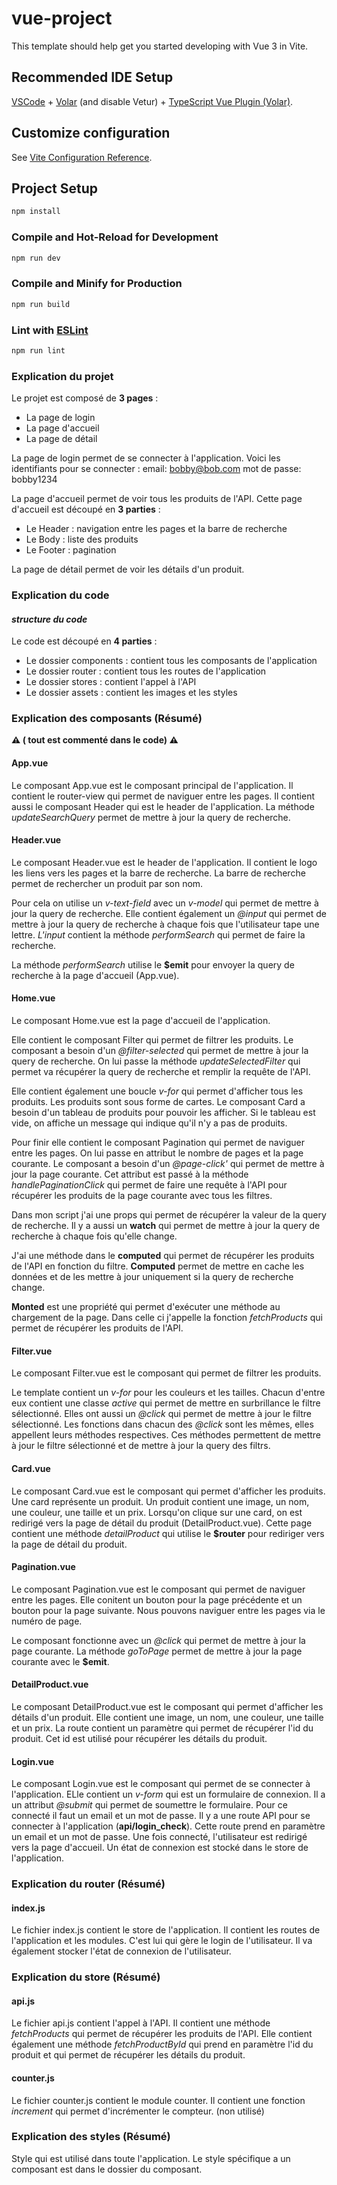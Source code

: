 # vue-project

This template should help get you started developing with Vue 3 in Vite.

## Recommended IDE Setup

[VSCode](https://code.visualstudio.com/) + [Volar](https://marketplace.visualstudio.com/items?itemName=Vue.volar) (and disable Vetur) + [TypeScript Vue Plugin (Volar)](https://marketplace.visualstudio.com/items?itemName=Vue.vscode-typescript-vue-plugin).

## Customize configuration

See [Vite Configuration Reference](https://vitejs.dev/config/).

## Project Setup

```sh
npm install
```

### Compile and Hot-Reload for Development

```sh
npm run dev
```

### Compile and Minify for Production

```sh
npm run build
```

### Lint with [ESLint](https://eslint.org/)

```sh
npm run lint
```
### Explication du projet 

Le projet est composé de **3 pages** :
- La page de login
- La page d'accueil
- La page de détail

La page de login permet de se connecter à l'application.
Voici les identifiants pour se connecter : 
email: bobby@bob.com
mot de passe: bobby1234

La page d'accueil permet de voir tous les produits de l'API.
Cette page d'accueil est découpé en **3 parties** :
- Le Header : navigation entre les pages et la barre de recherche
- Le Body : liste des produits
- Le Footer : pagination

La page de détail permet de voir les détails d'un produit.

### Explication du code

#### _structure du code_

Le code est découpé en **4 parties** :
- Le dossier components : contient tous les composants de l'application
- Le dossier router : contient tous les routes de l'application
- Le dossier stores : contient l'appel à l'API
- Le dossier assets : contient les images et les styles

### Explication des composants (Résumé)

**:warning: ( tout est commenté dans le code) :warning:**

#### **App.vue**
Le composant App.vue est le composant principal de l'application.
Il contient le router-view qui permet de naviguer entre les pages.
Il contient aussi le composant Header qui est le header de l'application.
La méthode _updateSearchQuery_ permet de mettre à jour la query de recherche.

#### **Header.vue**

Le composant Header.vue est le header de l'application.
Il contient le logo les liens vers les pages et la barre de recherche.
La barre de recherche permet de rechercher un produit par son nom.

Pour cela on utilise un _v-text-field_ avec un _v-model_ qui permet de mettre à jour la query de recherche.
Elle contient également un _@input_ qui permet de mettre à jour la query de recherche à chaque fois que l'utilisateur tape une lettre. _L'input_ contient la méthode _performSearch_ qui permet de faire la recherche.

La méthode _performSearch_ utilise le **$emit** pour envoyer la query de recherche à la page d'accueil (App.vue).

#### **Home.vue**

Le composant Home.vue est la page d'accueil de l'application.

Elle contient le composant Filter qui permet de filtrer les produits.
Le composant a besoin d'un _@filter-selected_ qui permet de mettre à jour la query de recherche. 
On lui passe la méthode _updateSelectedFilter_ qui permet va récupérer la query de recherche et remplir la requête de l'API.

Elle contient également une boucle _v-for_ qui permet d'afficher tous les produits.
Les produits sont sous forme de cartes.
Le composant Card a besoin d'un tableau de produits pour pouvoir les afficher.
Si le tableau est vide, on affiche un message qui indique qu'il n'y a pas de produits.

Pour finir elle contient le composant Pagination qui permet de naviguer entre les pages.
On lui passe en attribut le nombre de pages et la page courante.
Le composant a besoin d'un _@page-click'_ qui permet de mettre à jour la page courante. Cet attribut est passé à la méthode _handlePaginationClick_ qui permet de faire une requête à l'API pour récupérer les produits de la page courante avec tous les filtres.

Dans mon script j'ai une props qui permet de récupérer la valeur de la query de recherche.
Il y a aussi un **watch** qui permet de mettre à jour la query de recherche à chaque fois qu'elle change.

J'ai une méthode dans le **computed** qui permet de récupérer les produits de l'API en fonction du filtre.
**Computed** permet de mettre en cache les données et de les mettre à jour uniquement si la query de recherche change.

**Monted** est une propriété qui permet d'exécuter une méthode au chargement de la page.
Dans celle ci j'appelle la fonction _fetchProducts_ qui permet de récupérer les produits de l'API.

#### **Filter.vue**

Le composant Filter.vue est le composant qui permet de filtrer les produits.

Le template contient un _v-for_ pour les couleurs et les tailles. Chacun d'entre eux contient une classe _active_ qui permet de mettre en surbrillance le filtre sélectionné.
Elles ont aussi un _@click_ qui permet de mettre à jour le filtre sélectionné. Les fonctions dans chacun des _@click_ sont les mêmes, elles appellent leurs méthodes respectives. Ces méthodes permettent de mettre à jour le filtre sélectionné et de mettre à jour la query des filtrs.

#### **Card.vue**

Le composant Card.vue est le composant qui permet d'afficher les produits.
Une card représente un produit.
Un produit contient une image, un nom, une couleur, une taille et un prix. Lorsqu'on clique sur une card, on est redirigé vers la page de détail du produit (DetailProduct.vue).
Cette page contient une méthode _detailProduct_ qui utilise le **$router** pour rediriger vers la page de détail du produit.

#### **Pagination.vue**

Le composant Pagination.vue est le composant qui permet de naviguer entre les pages.
Elle conitent un bouton pour la page précédente et un bouton pour la page suivante.
Nous pouvons naviguer entre les pages via le numéro de page.

Le composant fonctionne avec un _@click_ qui permet de mettre à jour la page courante. La méthode _goToPage_ permet de mettre à jour la page courante avec le **$emit**.

#### **DetailProduct.vue**

Le composant DetailProduct.vue est le composant qui permet d'afficher les détails d'un produit.
Elle contient une image, un nom, une couleur, une taille et un prix.
La route contient un paramètre qui permet de récupérer l'id du produit. Cet id est utilisé pour récupérer les détails du produit.

#### **Login.vue**

Le composant Login.vue est le composant qui permet de se connecter à l'application.
ELle contient un _v-form_ qui est un formulaire de connexion.
Il a un attribut _@submit_ qui permet de soumettre le formulaire.
Pour ce connecté il faut un email et un mot de passe.
Il y a une route API pour se connecter à l'application (**api/login_check**).
Cette route prend en paramètre un email et un mot de passe.
Une fois connecté, l'utilisateur est redirigé vers la page d'accueil.
Un état de connexion est stocké dans le store de l'application.


### Explication du router (Résumé)

#### **index.js**

Le fichier index.js contient le store de l'application.
Il contient les routes de l'application et les modules.
C'est lui qui gère le login de l'utilisateur.
Il va également stocker l'état de connexion de l'utilisateur.

### Explication du store (Résumé)

#### **api.js**

Le fichier api.js contient l'appel à l'API.
Il contient une méthode _fetchProducts_ qui permet de récupérer les produits de l'API.
Elle contient également une méthode _fetchProductById_ qui prend en paramètre l'id du produit et qui permet de récupérer les détails du produit.

#### **counter.js**

Le fichier counter.js contient le module counter.
Il contient une fonction _increment_ qui permet d'incrémenter le compteur. (non utilisé)

### Explication des styles (Résumé)

Style qui est utilisé dans toute l'application.
Le style spécifique a un composant est dans le dossier du composant.
